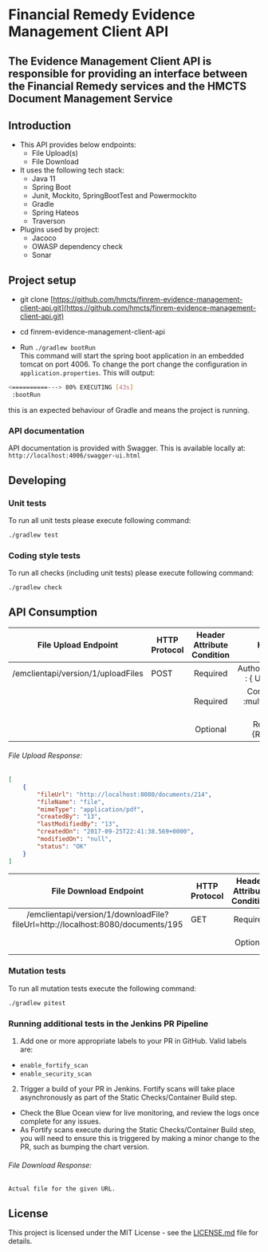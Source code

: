 # Financial Remedy Evidence Management Client API

## The Evidence Management Client API is responsible for providing an interface between the Financial Remedy services and the HMCTS Document Management Service

## Introduction
* This API provides below endpoints:
  * File Upload(s)
  * File Download
* It uses the following tech stack:
  * Java 11
  * Spring Boot
  * Junit, Mockito, SpringBootTest and Powermockito
  * Gradle
  * Spring Hateos
  * Traverson
* Plugins used by project:
  * Jacoco
  * OWASP dependency check
  * Sonar

## Project setup
* git clone [https://github.com/hmcts/finrem-evidence-management-client-api.git](https://github.com/hmcts/finrem-evidence-management-client-api.git)

* cd finrem-evidence-management-client-api

* Run `./gradlew bootRun`<br> This command will start the spring boot application in an embedded tomcat on port 4006.
To change the port change the configuration in `application.properties`. 
This will output:
```bash
<==========---> 80% EXECUTING [43s]
 :bootRun
```
this is an expected behaviour of Gradle and means the project is running.

### API documentation

API documentation is provided with Swagger. This is available locally at: `http://localhost:4006/swagger-ui.html`

## Developing

### Unit tests

To run all unit tests please execute following command:

```bash
./gradlew test
```

### Coding style tests

To run all checks (including unit tests) please execute following command:

```bash
./gradlew check
```
 
## API Consumption

| File Upload Endpoint | HTTP Protocol | Header Attribute  Condition | Headers | Body |
|:----------------------------------:|---------------|:---------------------------:|:------------------------------------:|:----------------------------------------------------------------:|
| /emclientapi/version/1/uploadFiles | POST | Required | AuthorizationToken : { User Token }  | [key=file,value=MultipartFile1,key=file,value=MultipartFile2,....] |
|  |  | Required | Content-Type :multipart/form-data  |  |
|  |  | Optional | RequestId :{RequestId} |  |

###### File Upload Response:

```JSON 
[
    {
        "fileUrl": "http://localhost:8080/documents/214",
        "fileName": "file",
        "mimeType": "application/pdf",
        "createdBy": "13",
        "lastModifiedBy": "13",
        "createdOn": "2017-09-25T22:41:38.569+0000",
        "modifiedOn": "null",
        "status": "OK"
    }
] 
```

| File Download Endpoint | HTTP Protocol | Header Attribute  Condition | Headers |
|:-------------------------------------------------------------------------------:|---------------|:---------------------------:|:------------------------------------:|
| /emclientapi/version/1/downloadFile?fileUrl=http://localhost:8080/documents/195 | GET | Required | AuthorizationToken : { User Token }  |
|  |  | Optional | RequestId :{RequestId} |


### Mutation tests

To run all mutation tests execute the following command:

```bash
./gradlew pitest
```

### Running additional tests in the Jenkins PR Pipeline

1. Add one or more appropriate labels to your PR in GitHub. Valid labels are:

- ```enable_fortify_scan```
- ```enable_security_scan```

2. Trigger a build of your PR in Jenkins.  Fortify scans will take place asynchronously as part of the Static Checks/Container Build step.
- Check the Blue Ocean view for live monitoring, and review the logs once complete for any issues.
- As Fortify scans execute during the Static Checks/Container Build step, you will need to ensure this is triggered by making a minor change to the PR, such as bumping the chart version.

###### File Download Response:

``` Actual file for the given URL. ```

## License

This project is licensed under the MIT License - see the [LICENSE.md](LICENSE) file for details.
